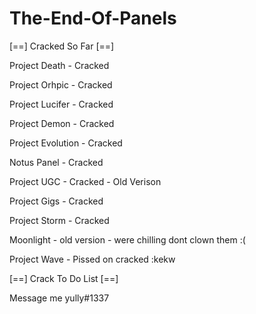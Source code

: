 # The-End-Of-Panels

[==] Cracked So Far [==]

Project Death -  Cracked

Project Orhpic - Cracked

Project Lucifer - Cracked

Project Demon - Cracked

Project Evolution - Cracked

Notus Panel - Cracked

Project UGC - Cracked - Old Verison

Project Gigs - Cracked

Project Storm - Cracked

Moonlight - old version - were chilling dont clown them :(

Project Wave - Pissed on cracked :kekw

[==] Crack To Do List [==]

Message me yully#1337 

